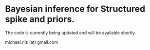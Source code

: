 # Bayesian inference for Structured spike and priors.

The code is currently being updated and will be available shortly.

michael.riis (at) gmail.com






